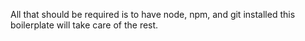 All that should be required is to have node, npm, and git installed this boilerplate will take care of the rest.
